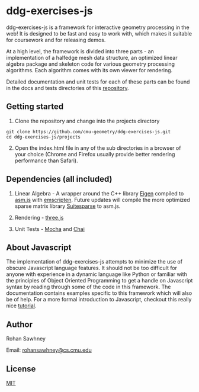 # ddg-exercises-js

ddg-exercises-js is a framework for interactive geometry processing in the web!
It is designed to be fast and easy to work with, which makes it suitable for coursework
and for releasing demos.

At a high level, the framework is divided into three parts - an implementation of
a halfedge mesh data structure, an optimized linear algebra package and skeleton
code for various geometry processing algorithms. Each algorithm comes with its own
viewer for rendering.

Detailed documentation and unit tests for each of these parts can be found in the docs
and tests directories of this [repository](https://github.com/cmu-geometry/ddg-exercises-js).

## Getting started

1. Clone the repository and change into the projects directory
```
git clone https://github.com/cmu-geometry/ddg-exercises-js.git
cd ddg-exercises-js/projects
```

2. Open the index.html file in any of the sub directories in a browser of your choice
(Chrome and Firefox usually provide better rendering performance than Safari).

## Dependencies (all included)

1. Linear Algebra - A wrapper around the C++ library [Eigen](https://eigen.tuxfamily.org) compiled
to [asm.js](http://asmjs.org) with [emscripten](http://emscripten.org). Future updates will compile
the more optimized sparse matrix library [Suitesparse](http://faculty.cse.tamu.edu/davis/suitesparse.html) to asm.js.

2. Rendering - [three.js](https://threejs.org)

3. Unit Tests - [Mocha](http://mochajs.org) and [Chai](http://chaijs.com)

## About Javascript

The implementation of ddg-exercises-js attempts to minimize the use of obscure
Javascript language features. It should not be too difficult for anyone with experience
in a dynamic language like Python or familiar with the principles of Object Oriented Programming
to get a handle on Javascript syntax by reading through some of the code in this framework.
The documentation contains examples specific to this framework which will also be of help.
For a more formal introduction to Javascript, checkout this really nice [tutorial](https://javascript.info).

## Author

Rohan Sawhney

Email: rohansawhney@cs.cmu.edu

## License

[MIT](https://opensource.org/licenses/MIT)
